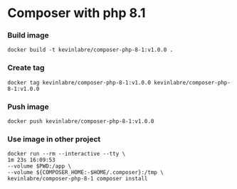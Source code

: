 # Composer with php 8.1

### Build image
```shell
docker build -t kevinlabre/composer-php-8-1:v1.0.0 .
```
### Create tag
```shell
docker tag kevinlabre/composer-php-8-1:v1.0.0 kevinlabre/composer-php-8-1:v1.0.0
```

### Push image
```shell
docker push kevinlabre/composer-php-8-1:v1.0.0
```

### Use image in other project
```shell
docker run --rm --interactive --tty \                                                               1m 23s 16:09:53
--volume $PWD:/app \
--volume ${COMPOSER_HOME:-$HOME/.composer}:/tmp \
kevinlabre/composer-php-8-1 composer install
```